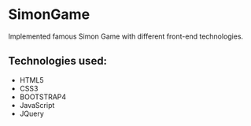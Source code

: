 # SimonGame
Implemented famous Simon Game with different front-end technologies.

## Technologies used:
* HTML5
* CSS3 
* BOOTSTRAP4
* JavaScript 
* JQuery
